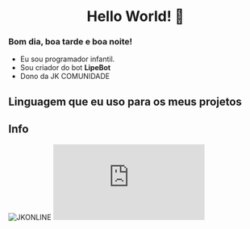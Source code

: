 <h1 align="center">Hello World! 👋</h1>

### Bom dia, boa tarde e boa noite!

- Eu sou programador infantil.
- Sou criador do bot **LipeBot**
- Dono da JK COMUNIDADE

## Linguagem que eu uso para os meus projetos

## Info

![JKONLINE](https://img.shields.io/discord/786677580970328094?label=JK)
![DiscordNPMVersion](https://img.shields.io/npm/v/discord.js?label=Discord.js)
